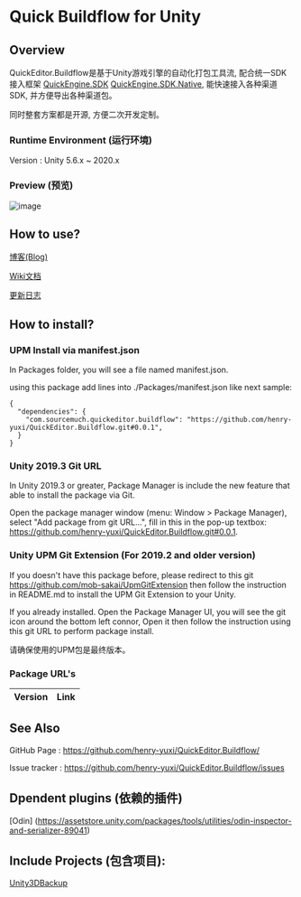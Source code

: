 # Quick Buildflow for Unity

## Overview

QuickEditor.Buildflow是基于Unity游戏引擎的自动化打包工具流, 配合统一SDK接入框架 [QuickEngine.SDK](https://github.com/henry-yuxi/QuickEngine.SDK) [QuickEngine.SDK.Native](https://github.com/henry-yuxi/QuickEngine.SDK.Native), 能快速接入各种渠道SDK, 并方便导出各种渠道包。

同时整套方案都是开源, 方便二次开发定制。

### Runtime Environment (运行环境)

Version : Unity 5.6.x ~ 2020.x

### Preview (预览)
![image](https://github.com/henry-yuxi/QuickEditor.Buildflow/blob/master/ScreenShots/QuickBuildflow.png)

## How to use?

[博客(Blog)](https://www.jianshu.com/u/b2cc75d9fb36)

[Wiki文档](https://github.com/henry-yuxi/QuickEditor.Buildflow/wiki)

[更新日志](https://github.com/henry-yuxi/QuickEditor.Buildflow/wiki/版本更新)

## How to install?

### UPM Install via manifest.json

In Packages folder, you will see a file named manifest.json. 

using this package add lines into ./Packages/manifest.json like next sample:
```
{
  "dependencies": {
    "com.sourcemuch.quickeditor.buildflow": "https://github.com/henry-yuxi/QuickEditor.Buildflow.git#0.0.1",
  }
}
```

### Unity 2019.3 Git URL

In Unity 2019.3 or greater, Package Manager is include the new feature that able to install the package via Git.

Open the package manager window (menu: Window > Package Manager), select "Add package from git URL...", fill in this in the pop-up textbox: 
https://github.com/henry-yuxi/QuickEditor.Buildflow.git#0.0.1.


### Unity UPM Git Extension (For 2019.2 and older version)

If you doesn't have this package before, please redirect to this git https://github.com/mob-sakai/UpmGitExtension then follow the instruction in README.md to install the UPM Git Extension to your Unity.

If you already installed. Open the Package Manager UI, you will see the git icon around the bottom left connor, Open it then follow the instruction using this git URL to perform package install.

请确保使用的UPM包是最终版本。

### Package URL's
| Version  |     Link      |
|----------|---------------|
<!--
| 0.0.1 | https://github.com/henry-yuxi/QuickEditor.Buildflow.git#0.0.1 |
-->

## See Also
GitHub Page : https://github.com/henry-yuxi/QuickEditor.Buildflow/

Issue tracker : https://github.com/henry-yuxi/QuickEditor.Buildflow/issues

## Dpendent plugins (依赖的插件)

[Odin] (https://assetstore.unity.com/packages/tools/utilities/odin-inspector-and-serializer-89041)


## Include Projects (包含项目):

[Unity3DBackup](https://github.com/ChrisKugler/Unity3DBackup)
